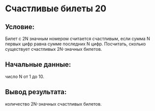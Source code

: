 # Счастливые билеты 20

## Условие:
Билет с 2N значным номером считается счастливым,
если сумма N первых цифр равна сумме последних N цифр.
Посчитать, сколько существует счастливых 2N-значных билетов.

## Начальные данные: 
число N от 1 до 10.

## Вывод результата: 
количество 2N-значных счастливых билетов.
